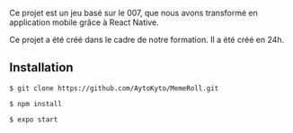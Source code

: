 Ce projet est un jeu basé sur le 007, que nous avons transformé en application mobile grâce à React Native.

Ce projet a été créé dans le cadre de notre formation. Il a été créé en 24h.

## Installation

`$ git clone https://github.com/AytoKyto/MemeRoll.git`

`$ npm install`

`$ expo start`


